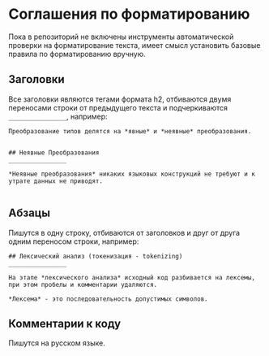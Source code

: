# Соглашения по форматированию
Пока в репозиторий не включены инструменты автоматической проверки на форматирование текста,
имеет смысл установить базовые правила по форматированию вручную.

## Заголовки

Все заголовки являются тегами формата h2, отбиваются двумя переносами строки от предыдущего текста и подчеркиваются `________________`, например:
```
Преобразование типов делятся на *явные* и *неявные* преобразования.


## Неявные Преобразования
________________

*Неявные преобразования* никаких языковых конструкций не требуют и к утрате данных не приводят.
 
```

## Абзацы
Пишутся в одну строку, отбиваются от заголовков и друг от друга одним переносом строки, например:

```
## Лексический анализ (токенизация - tokenizing)
________________

На этапе *лексического анализа* исходный код разбивается на лексемы, при этом пробелы и комментарии удаляются.

*Лексема* - это последовательность допустимых символов. 
```

## Комментарии к коду
Пишутся на русском языке.
